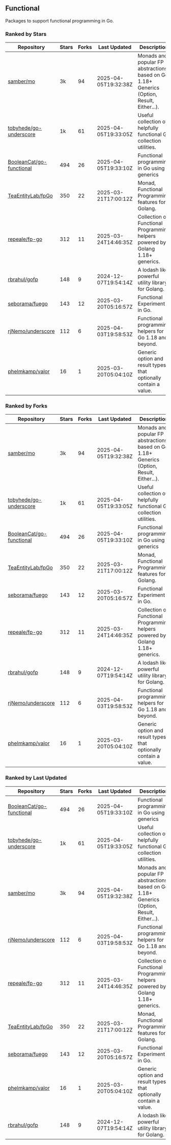 ## Functional

Packages to support functional programming in Go.

### Ranked by Stars

| Repository | Stars | Forks | Last Updated | Description | 
|------------|-------|-------|--------------|-------------|
| [samber/mo](https://github.com/samber/mo) | 3k | 94 | 2025-04-05T19:32:38Z |  Monads and popular FP abstractions, based on Go 1.18+ Generics (Option, Result, Either...). |
| [tobyhede/go-underscore](https://github.com/tobyhede/go-underscore) | 1k | 61 | 2025-04-05T19:33:05Z |  Useful collection of helpfully functional Go collection utilities. |
| [BooleanCat/go-functional](https://github.com/BooleanCat/go-functional) | 494 | 26 | 2025-04-05T19:33:10Z |  Functional programming in Go using generics |
| [TeaEntityLab/fpGo](https://github.com/TeaEntityLab/fpGo) | 350 | 22 | 2025-03-21T17:00:12Z |  Monad, Functional Programming features for Golang. |
| [repeale/fp-go](https://github.com/repeale/fp-go) | 312 | 11 | 2025-03-24T14:46:35Z |  Collection of Functional Programming helpers powered by Golang 1.18+ generics. |
| [rbrahul/gofp](https://github.com/rbrahul/gofp) | 148 | 9 | 2024-12-07T19:54:14Z |  A lodash like powerful utility library for Golang. |
| [seborama/fuego](https://github.com/seborama/fuego) | 143 | 12 | 2025-03-20T05:16:57Z |  Functional Experiment in Go. |
| [rjNemo/underscore](https://github.com/rjNemo/underscore) | 112 | 6 | 2025-04-03T19:58:53Z |  Functional programming helpers for Go 1.18 and beyond. |
| [phelmkamp/valor](https://github.com/phelmkamp/valor) | 16 | 1 | 2025-03-20T05:04:10Z |  Generic option and result types that optionally contain a value. |

### Ranked by Forks

| Repository | Stars | Forks | Last Updated | Description | 
|------------|-------|-------|--------------|-------------|
| [samber/mo](https://github.com/samber/mo) | 3k | 94 | 2025-04-05T19:32:38Z |  Monads and popular FP abstractions, based on Go 1.18+ Generics (Option, Result, Either...). |
| [tobyhede/go-underscore](https://github.com/tobyhede/go-underscore) | 1k | 61 | 2025-04-05T19:33:05Z |  Useful collection of helpfully functional Go collection utilities. |
| [BooleanCat/go-functional](https://github.com/BooleanCat/go-functional) | 494 | 26 | 2025-04-05T19:33:10Z |  Functional programming in Go using generics |
| [TeaEntityLab/fpGo](https://github.com/TeaEntityLab/fpGo) | 350 | 22 | 2025-03-21T17:00:12Z |  Monad, Functional Programming features for Golang. |
| [seborama/fuego](https://github.com/seborama/fuego) | 143 | 12 | 2025-03-20T05:16:57Z |  Functional Experiment in Go. |
| [repeale/fp-go](https://github.com/repeale/fp-go) | 312 | 11 | 2025-03-24T14:46:35Z |  Collection of Functional Programming helpers powered by Golang 1.18+ generics. |
| [rbrahul/gofp](https://github.com/rbrahul/gofp) | 148 | 9 | 2024-12-07T19:54:14Z |  A lodash like powerful utility library for Golang. |
| [rjNemo/underscore](https://github.com/rjNemo/underscore) | 112 | 6 | 2025-04-03T19:58:53Z |  Functional programming helpers for Go 1.18 and beyond. |
| [phelmkamp/valor](https://github.com/phelmkamp/valor) | 16 | 1 | 2025-03-20T05:04:10Z |  Generic option and result types that optionally contain a value. |

### Ranked by Last Updated

| Repository | Stars | Forks | Last Updated | Description | 
|------------|-------|-------|--------------|-------------|
| [BooleanCat/go-functional](https://github.com/BooleanCat/go-functional) | 494 | 26 | 2025-04-05T19:33:10Z |  Functional programming in Go using generics |
| [tobyhede/go-underscore](https://github.com/tobyhede/go-underscore) | 1k | 61 | 2025-04-05T19:33:05Z |  Useful collection of helpfully functional Go collection utilities. |
| [samber/mo](https://github.com/samber/mo) | 3k | 94 | 2025-04-05T19:32:38Z |  Monads and popular FP abstractions, based on Go 1.18+ Generics (Option, Result, Either...). |
| [rjNemo/underscore](https://github.com/rjNemo/underscore) | 112 | 6 | 2025-04-03T19:58:53Z |  Functional programming helpers for Go 1.18 and beyond. |
| [repeale/fp-go](https://github.com/repeale/fp-go) | 312 | 11 | 2025-03-24T14:46:35Z |  Collection of Functional Programming helpers powered by Golang 1.18+ generics. |
| [TeaEntityLab/fpGo](https://github.com/TeaEntityLab/fpGo) | 350 | 22 | 2025-03-21T17:00:12Z |  Monad, Functional Programming features for Golang. |
| [seborama/fuego](https://github.com/seborama/fuego) | 143 | 12 | 2025-03-20T05:16:57Z |  Functional Experiment in Go. |
| [phelmkamp/valor](https://github.com/phelmkamp/valor) | 16 | 1 | 2025-03-20T05:04:10Z |  Generic option and result types that optionally contain a value. |
| [rbrahul/gofp](https://github.com/rbrahul/gofp) | 148 | 9 | 2024-12-07T19:54:14Z |  A lodash like powerful utility library for Golang. |

